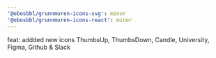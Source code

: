 ```yaml
---
'@obosbbl/grunnmuren-icons-svg': minor
'@obosbbl/grunnmuren-icons-react': minor
---
```


feat: addded new icons ThumbsUp, ThumbsDown, Candle, University, Figma, Github & Slack
